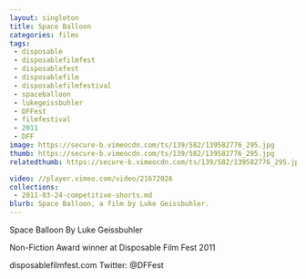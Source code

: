 ```yaml
---
layout: singleton
title: Space Balloon
categories: films
tags:
 - disposable
 - disposablefilmfest
 - disposablefest
 - disposablefilm
 - disposablefilmfestival
 - spaceballoon
 - lukegeissbuhler
 - DFFest
 - filmfestival
 - 2011
 - DFF
image: https://secure-b.vimeocdn.com/ts/139/582/139582776_295.jpg
thumb: https://secure-b.vimeocdn.com/ts/139/582/139582776_295.jpg
relatedthumb: https://secure-b.vimeocdn.com/ts/139/582/139582776_295.jpg

video: //player.vimeo.com/video/21672026
collections:
 - 2011-03-24-competitive-shorts.md
blurb: Space Balloon, a film by Luke Geissbuhler.
---
```


Space Balloon
By Luke Geissbuhler

Non-Fiction Award winner at Disposable Film Fest 2011

disposablefilmfest.com
Twitter: @DFFest